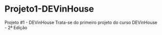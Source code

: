 # Projeto1-DEVinHouse
Projeto #1 - DEVinHouse
Trata-se do primeiro projeto do curso DEVinHouse - 2ª Edição